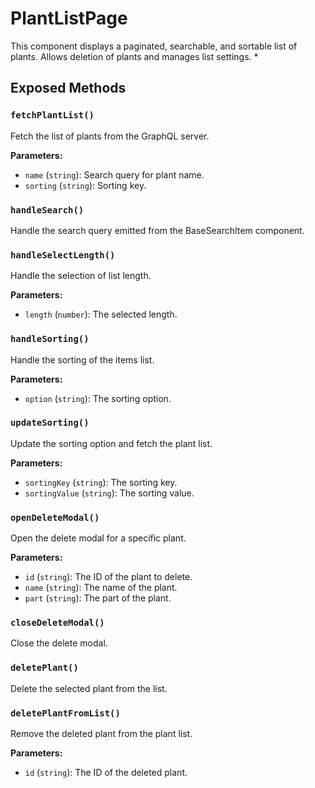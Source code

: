 # PlantListPage

This component displays a paginated, searchable, and sortable list of plants. Allows deletion of plants and manages list settings.
 *

## Exposed Methods

### `fetchPlantList()`
Fetch the list of plants from the GraphQL server.

**Parameters:**
- `name` (`string`): Search query for plant name.
- `sorting` (`string`): Sorting key.

### `handleSearch()`
Handle the search query emitted from the BaseSearchItem component.

### `handleSelectLength()`
Handle the selection of list length.

**Parameters:**
- `length` (`number`): The selected length.

### `handleSorting()`
Handle the sorting of the items list.

**Parameters:**
- `option` (`string`): The sorting option.

### `updateSorting()`
Update the sorting option and fetch the plant list.

**Parameters:**
- `sortingKey` (`string`): The sorting key.
- `sortingValue` (`string`): The sorting value.

### `openDeleteModal()`
Open the delete modal for a specific plant.

**Parameters:**
- `id` (`string`): The ID of the plant to delete.
- `name` (`string`): The name of the plant.
- `part` (`string`): The part of the plant.

### `closeDeleteModal()`
Close the delete modal.

### `deletePlant()`
Delete the selected plant from the list.

### `deletePlantFromList()`
Remove the deleted plant from the plant list.

**Parameters:**
- `id` (`string`): The ID of the deleted plant.
